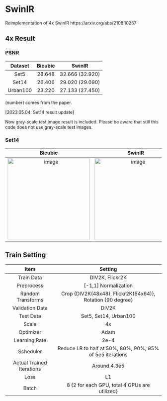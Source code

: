# SwinIR 
<p> Reimplementation of 4x SwinIR https://arxiv.org/abs/2108.10257 </p>

## 4x Result

### PSNR
|Dataset|Bicubic|SwinIR|
|:---:|:---:|:---:|
|Set5|28.648|32.666 (32.920)|
|Set14|26.406|29.020 (29.090)|
|Urban100|23.220|27.133 (27.450)|
<p>(number) comes from the paper.</p>
<p>[2023.05.04: Set14 result update]</p>
<p>Now gray-scale test image result is included. Please be aware that still this code does not use gray-scale test images.</p>

### Set14
| Bicubic | SwinIR | GT |
|:---:|:---:|:---:|
|<img width="264" alt="image" src="https://user-images.githubusercontent.com/53179332/204194615-cb470e05-fd2a-46cc-aae3-0ac42f0ec7b5.png">|<img width="264" alt="image" src="https://user-images.githubusercontent.com/53179332/204194625-29485e22-73e4-4def-a8ef-eb393f06c8c8.png">|<img width="265" alt="image" src="https://user-images.githubusercontent.com/53179332/204194543-d00bd079-1348-4f96-b929-c7a7a52fd042.png">|



## Train Setting
|Item|Setting|
|:---:|:---:|
|Train Data|DIV2K, Flickr2K|
|Preprocess|[-1,1] Normalization |
|Random Transforms|Crop {DIV2K(48x48), Flickr2K(64x64)}, Rotation {90 degree} |
|Validation Data|DIV2K|
|Test Data| Set5, Set14, Urban100|
|Scale| 4x |
|Optimizer|Adam|
|Learning Rate|2e-4|
|Scheduler|Reduce LR to half at 50%, 80%, 90%, 95% of 5e5 iterations|
|Actual Trained Iterations|Around 4.3e5|
|Loss|L1|
|Batch|8 {2 for each GPU, total 4 GPUs are utilized} |
